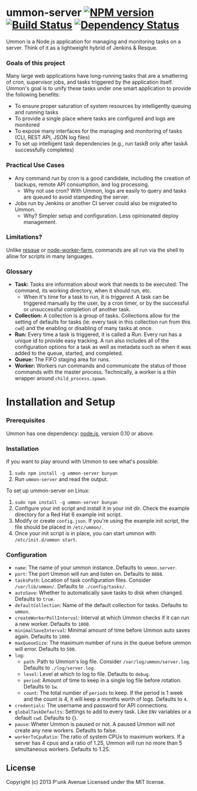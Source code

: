# ummon-server [![NPM version](https://badge.fury.io/js/ummon-server.png)](http://badge.fury.io/js/ummon-server) [![Build Status](https://secure.travis-ci.org/punkave/ummon-server.png?branch=master)](http://travis-ci.org/punkave/ummon-server) [![Dependency Status](https://gemnasium.com/punkave/ummon-server.png)](https://gemnasium.com/punkave/ummon-server)

Ummon is a Node.js application for managing and monitoring tasks on a server. Think of it as a lightweight hybrid of Jenkins & Resque.

### Goals of this project

Many large web applications have long-running tasks that are a smattering of cron, supervisor jobs, and tasks triggered by the application itself. Ummon's goal is to unify these tasks under one smart application to provide the following benefits:

* To ensure proper saturation of system resources by intelligently queuing and running tasks
* To provide a single place where tasks are configured and logs are monitored
* To expose many interfaces for the managing and monitoring of tasks (CLI, REST API, JSON log files)
* To set up intelligent task dependencies (e.g., run taskB only after taskA successfully completes)

### Practical Use Cases

* Any command run by cron is a good candidate, including the creation of backups, remote API consumption, and log processing.
  * Why not use cron? With Ummon, logs are easily to query and tasks are queued to avoid stampeding the server.
* Jobs run by Jenkins or another CI server could also be migrated to Ummon.
  * Why? Simpler setup and configuration. Less opinionated deploy management.

### Limitations?

Unlike [resque](https://github.com/resque/resque) or [node-worker-farm](https://github.com/rvagg/node-worker-farm), commands are all run via the shell to allow for scripts in many languages.

### Glossary

* **Task:** Tasks are information about work that needs to be executed: The command, its working directory, when it should run, etc.
  * When it's time for a task to run, it is *triggered*. A task can be triggered manually by the user, by a cron timer, or by the successful or unsuccessful completion of another task.
* **Collection:** A collection is a group of tasks. Collections allow for the setting of defaults for tasks (ie: every task in this collection run from this `cwd`) and the enabling or disabling of many tasks at once.
* **Run:** Every time a task is triggered, it is called a *Run*. Every run has a unique id to provide easy tracking. A run also includes all of the configuration options for a task as well as metadata such as when it was added to the queue, started, and completed.
* **Queue:** The FIFO staging area for runs.
* **Worker:** Workers run commands and communicate the status of those commands with the master process. Technically, a worker is a thin wrapper around `child_process.spawn`.

# Installation and Setup

### Prerequisites

Ummon has one dependency: [node.js](http://nodejs.org/), version 0.10 or above.

### Installation

If you want to play around with Ummon to see what's possible:

1. `sudo npm install -g ummon-server bunyan`
2. Run `ummon-server` and read the output.

To set up ummon-server on Linux:

1. `sudo npm install -g ummon-server bunyan`
2. Configure your init script and install it in your init dir. Check the example directory for a Red Hat 6 example init script.
3. Modify or create `config.json`. If you're using the example init script, the file should be placed in `/etc/ummon/`.
4. Once your init script is in place, you can start ummon with `/etc/init.d/ummon start`.

### Configuration

* `name`: The name of your ummon instance. Defaults to `ummon.server`.
* `port`: The port Ummon will run and listen on. Defaults to `8888`.
* `tasksPath`: Location of task configuration files. Consider `/var/lib/ummon/`. Defaults to  `./config/tasks/`.
* `autoSave`: Whether to automatically save tasks to disk when changed. Defaults to `true`.
* `defaultCollection`: Name of the default collection for tasks. Defaults to  `ummon`.
* `createWorkerPollInterval`: Interval at which Ummon checks if it can run a new worker. Defaults to  `1000`.
* `minimalSaveInterval`: Minimal amount of time before Ummon auto saves again. Defaults to `1000`.
* `maxQueueSize`: The maximum number of runs in the queue before ummon will error. Defaults to `500`.
* `log`:
  * `path`: Path to Ummon's log file. Consider `/var/log/ummon/server.log`. Defaults to `./log/server.log`.
  * `level`: Level at which to log to file. Defaults to `debug`.
  * `period`: Amount of time to keep in a single log file before rotation. Defaults to `1w`.
  * `count`: The total number of `periods` to keep. If the period is 1 week and the count is 4, it will keep a months worth of logs. Defaults to `4`.
* `credentials`: The username and password for API connections.
* `globalTaskDefaults`: Settings to add to every task. Like `ENV` variables or a default `cwd`. Defaults to {}.
* `pause`: Wheter Ummon is paused or not. A paused Ummon will not create any new workers. Defaults to false.
* `workerToCpuRatio`: The ratio of system CPUs to maximum workers. If a server has 4 cpus and a ratio of 1.25, Ummon will run no more than 5 simultaneous workers. Defaults to 1.25.

## License
Copyright (c) 2013 P'unk Avenue
Licensed under the MIT license.
